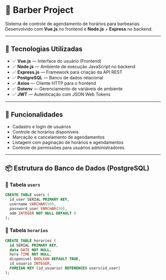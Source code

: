 # 💈 Barber Project

Sistema de controle de agendamento de horários para barbearias.  
Desenvolvido com **Vue.js** no frontend e **Node.js** + **Express** no backend.

---

## 🚀 Tecnologias Utilizadas

- ✅ **Vue.js** — Interface do usuário (Frontend)
- ✅ **Node.js** — Ambiente de execução JavaScript no backend
- ✅ **Express.js** — Framework para criação da API REST
- ✅ **PostgreSQL** — Banco de dados relacional
- ✅ **Axios** — Cliente HTTP para o frontend
- ✅ **Dotenv** — Gerenciamento de variáveis de ambiente
- ✅ **JWT** — Autenticação com JSON Web Tokens

---

## 🧩 Funcionalidades

- Cadastro e login de usuários
- Controle de horários disponíveis
- Marcação e cancelamento de agendamentos
- Listagem com paginação de horários e agendamentos
- Controle de permissões para usuários administradores

---

## 📦 Estrutura do Banco de Dados (PostgreSQL)

### 🔹 Tabela `users`

```sql
CREATE TABLE users (
  id_user SERIAL PRIMARY KEY,
  username VARCHAR(50),
  password_user VARCHAR(50),
  adm INTEGER NOT NULL DEFAULT 0
);
```

### 🔹 Tabela `horarios`

```sql
CREATE TABLE horarios (
  id SERIAL PRIMARY KEY,
  data DATE NOT NULL,
  hora TIME NOT NULL,
  disponivel BOOLEAN DEFAULT TRUE,
  id_usuario INTEGER,
  FOREIGN KEY (id_usuario) REFERENCES users(id_user)
);
```
